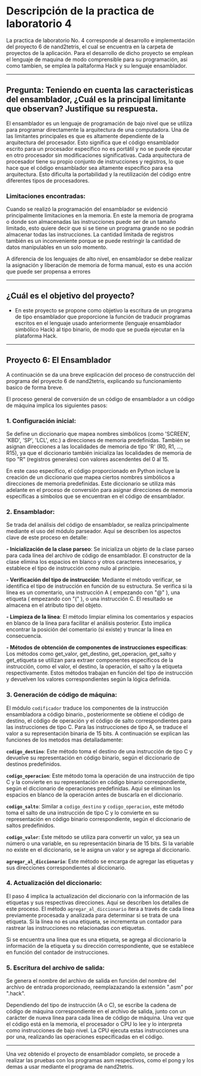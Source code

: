 # Descripción de la practica de laboratorio 4
La practica de laboratorio No. 4 corresponde al desarrollo e implementación del proyecto 6 de nand2tetris, el cual se encuentra en la carpeta de proyectos de la aplicación. Para el desarrollo de dicho proyecto se emplean el lenguaje de maquina de modo comprensible para su programación, asi como tambien, se emplea la paltaforma Hack y su lenguaje ensamblador.

***

## Pregunta: Teniendo en cuenta las caracteristicas del ensamblador, ¿Cuál es la principal limitante que observan? Justifique su respuesta.
El ensamblador es un lenguaje de programación de bajo nivel que se utiliza para programar directamente la arquitectura de una computadora. Una de las limitantes principales es que es altamente dependiente de la arquitectura del procesador. Esto significa que el código ensamblador escrito para un procesador específico no es portátil y no se puede ejecutar en otro procesador sin modificaciones significativas. Cada arquitectura de procesador tiene su propio conjunto de instrucciones y registros, lo que hace que el código ensamblador sea altamente específico para esa arquitectura. Esto dificulta la portabilidad y la reutilización del código entre diferentes tipos de procesadores.

### Limitaciones encontradas:

Cuando se realizó la programación del ensamblador se evidenció principalmente limitaciones en la memoria.
 En este la memoria de programa o donde son almacenadas las instrucciones puede ser de un tamaño limitado, esto quiere decir que si se tiene un programa grande no se podrán almacenar todas las instrucciones.
La cantidad limitada de registros también es un inconveniente porque se puede restringir la cantidad de datos manipulables en un solo momento.

A diferencia de los lenguajes de alto nivel, en ensamblador se debe realizar la asignación y liberación de memoria de forma manual, esto es una acción que puede ser propensa a errores


***

## ¿Cuál es el objetivo del proyecto?

- En este proyecto se propone como objetivo la escritura de un programa de tipo ensamblador que proporcione la función de traducir programas escritos en el lenguaje usado anteriormente (lenguaje ensamblador simbólico Hack) al tipo binario, de modo que se pueda ejecutar en la plataforma Hack.

***

## Proyecto 6: El Ensamblador
A continuación se da una breve explicación del proceso de construcción del programa del proyecto 6 de nand2tetris, explicando su funcionamiento basico de forma breve.

El proceso general de conversión de un código de ensamblador a un código de máquina implica los siguientes pasos:

### 1. Configuración inicial: 
Se define un diccionario que mapea nombres simbólicos (como 'SCREEN', 'KBD', 'SP', 'LCL', etc.) a direcciones de memoria predefinidas. También se asignan direcciones a las localidades de memoria de tipo 'R' (R0, R1, ..., R15), ya que el diccionario también inicializa las localidades de memoria de tipo "R" (registros generales) con valores ascendentes del 0 al 15.

En este caso específico, el código proporcionado en Python incluye la creación de un diccionario que mapea ciertos nombres simbólicos a direcciones de memoria predefinidas. Este diccionario se utiliza más adelante en el proceso de conversión para asignar direcciones de memoria específicas a símbolos que se encuentran en el código de ensamblador.


### 2. Ensamblador:
Se trada del análisis del código de ensamblador, se realiza principalmente mediante el uso del módulo parseador. Aquí se describen los aspectos clave de este proceso en detalle:

**- Inicialización de la clase parseo**: Se inicializa un objeto de la clase parseo para cada línea del archivo de código de ensamblador. El constructor de la clase elimina los espacios en blanco y otros caracteres innecesarios, y establece el tipo de instrucción como nulo al principio.

**- Verificación del tipo de instrucción**: Mediante el método verificar, se identifica el tipo de instrucción en función de su estructura. Se verifica si la línea es un comentario, una instrucción A ( empezando con "@" ), una etiqueta ( empezando con "(" ), o una instrucción C. El resultado se almacena en el atributo tipo del objeto.

**- Limpieza de la línea**: El método limpiar elimina los comentarios y espacios en blanco de la línea para facilitar el análisis posterior. Esto implica encontrar la posición del comentario (si existe) y truncar la línea en consecuencia.

**- Métodos de obtención de componentes de instrucciones específicas**: Los métodos como get_valor, get_destino, get_operacion, get_salto y get_etiqueta se utilizan para extraer componentes específicos de la instrucción, como el valor, el destino, la operación, el salto y la etiqueta respectivamente. Estos métodos trabajan en función del tipo de instrucción y devuelven los valores correspondientes según la lógica definida.


### 3. Generación de código de máquina:
El módulo `codificador` traduce los componentes de la instrucción ensambladora a código binario., posteriormente se obtiene el código de destino, el código de operación y el código de salto correspondientes para las instrucciones de tipo C. Para las instrucciones de tipo A, se traduce el valor a su representación binaria de 15 bits.
A continuación se explican las funciones de los metodos mas detalladamente:

**`codigo_destino`**: Este método toma el destino de una instrucción de tipo C y devuelve su representación en código binario, según el diccionario de destinos predefinidos.

**`codigo_operacion`**: Este método toma la operación de una instrucción de tipo C y la convierte en su representación en código binario correspondiente, según el diccionario de operaciones predefinidas. Aquí se eliminan los espacios en blanco de la operación antes de buscarla en el diccionario.

**`codigo_salto`**: Similar a `codigo_destino` y `codigo_operacion`, este método toma el salto de una instrucción de tipo C y lo convierte en su representación en código binario correspondiente, según el diccionario de saltos predefinidos.

**`codigo_valor`**: Este método se utiliza para convertir un valor, ya sea un número o una variable, en su representación binaria de 15 bits. Si la variable no existe en el diccionario, se le asigna un valor y se agrega al diccionario.

**`agregar_al_diccionario`**: Este método se encarga de agregar las etiquetas y sus direcciones correspondientes al diccionario.

### 4. Actualización del diccionario:
El paso 4 implica la actualización del diccionario con la información de las etiquetas y sus respectivas direcciones. Aquí se describen los detalles de este proceso. 
El método `agregar_al_diccionario` itera a través de cada línea previamente procesada y analizada para determinar si se trata de una etiqueta. Si la línea no es una etiqueta, se incrementa un contador para rastrear las instrucciones no relacionadas con etiquetas. 

Si se encuentra una línea que es una etiqueta, se agrega al diccionario la información de la etiqueta y su dirección correspondiente, que se establece en función del contador de instrucciones.


### 5. Escritura del archivo de salida:
Se genera el nombre del archivo de salida en función del nombre del archivo de entrada proporcionado, reemplazazando la extensión ".asm" por ".hack".

Dependiendo del tipo de instrucción (A o C), se escribe la cadena de código de máquina correspondiente en el archivo de salida, junto con un carácter de nueva línea para cada línea de código de máquina. Una vez que el código está en la memoria, el procesador o CPU lo lee y lo interpreta como instrucciones de bajo nivel. La CPU ejecuta estas instrucciones una por una, realizando las operaciones especificadas en el código.

***

Una vez obtenido el proyecto de ensamblador completo, se procede a realizar las pruebas con los programas asm respectivos, como el pong y los demas a usar mediante el programa de nand2tetris.

